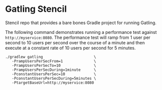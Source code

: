 Gatling Stencil
===============

Stencil repo that provides a bare bones Gradle project for running Gatling.

The following command demonstrates running a performance test against `http://myservice:8080`. The performance test will ramp from 1 user per second to 10 users per second over the course of a minute and then execute at a constant rate of 10 users per second for 5 minutes.

```
./gradlew gatling                       \
   -PrampUsersPerSecFrom=1              \
   -PrampUsersPerSecTo=10               \
   -PrampUsersPerSecDuring=1minute      \
   -PconstantUsersPerSec=10             \
   -PconstantUsersPerSecDuring=5minutes \
   -PtargetBaseUrl=http://myservice:8080
```
